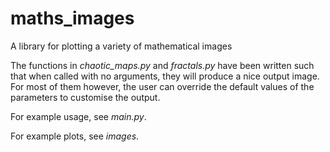 # maths_images
A library for plotting a variety of mathematical images

The functions in *chaotic_maps.py* and *fractals.py* have been written such that when called with no arguments,
they will produce a nice output image. For most of them however, the user can override the default values of the
parameters to customise the output.

For example usage, see *main.py*.

For example plots, see *images*.